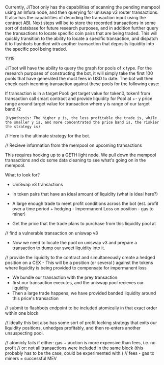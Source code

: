 Currently, JITbot only has the capabilities of scanning the pending mempool using an Infura node, and then querying for uniswap v3 router transactions. It also has the capabilities of decoding the transaction input using the contract ABI. Next steps will be to store the recorded transactions in some sort of database for future research purposes, and in addition further query the transactions to locate specific coin pairs that are being traded. This will quickly transition to the ability to locate a specific transaction, and dispatch it to flashbots bundled with another transaction that deposits liquidity into the specific pool being traded. 


11/15

JITbot will have the ability to query the graph for pools of x type. For the research purposes of constructing the bot, it will simply take the first 100 pools that have generated the most fees in USD to date. The bot will then check each incoming transaction against these pools for the following case:

If transaction is in a target Pool:
    get target value for token0, token1 from transaction 
    call smart contract and provide liquidity for Pool at +- y price range around target value for transaction where y is range of our target band /2

    (Hypothesis: The higher y is, the less profitable the trade is, while the smaller y is, and more concentrated the price band is, the riskier the strategy is)

    



// Here is the ultimate strategy for the bot.


// Recieve information from the mempool on upcoming transactions

This requires hooking up to a GETH light node. We pull down the mempool transactions and do some data cleaning to see what's going on in the mempool.

What to look for?

- UniSwap v3 transactions
- In token pairs that have an ideal amount of liquidity (what is ideal here?)
- A large enough trade to meet profit conditions across the bot (est. profit over a time period + hedging - Impermanent Loss on position - gas to miner)

- Get the price that the trade plans to purchase from this liquidity pool at

// find a vulnerable transaction on uniswap v3

- Now we need to locate the pool on uniswap v3 and prepare a transaction to dump our sweet liquidity into it.

// provide the liquidity to the contract and simultaneously create a hedged position on a CEX - This will be a position (or several ) against the tokens where liquidity is being provided to compensate for impermanent loss
 
 - We bundle our transaction with the prey transaction
 - first our transaction executes, and the uniswap pool recieves our liquidity
 - Then a large trade happens, we have provided banded liquidity around this price's transaction

// submit to flashbots endpoint to be included atomically in that exact order within one block


// ideally this bot also has some sort of profit locking strategy that exits our liquidity positions, unhedges profitably, and then re-enters another unsuspecting pool.

// atomicly fails if either: gas + auction is more expensive than fees, i.e. no profit
// or: not all transactions were included in the same block (this probably has to be the case, could be experimented with.)
// fees - gas to miners = successful MEV
